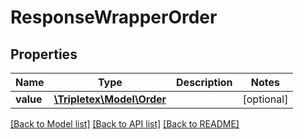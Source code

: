 # ResponseWrapperOrder

## Properties
Name | Type | Description | Notes
------------ | ------------- | ------------- | -------------
**value** | [**\Tripletex\Model\Order**](Order.md) |  | [optional] 

[[Back to Model list]](../README.md#documentation-for-models) [[Back to API list]](../README.md#documentation-for-api-endpoints) [[Back to README]](../README.md)

